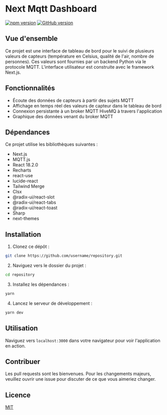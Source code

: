 # Next Mqtt Dashboard

[![npm version](https://badge.fury.io/js/npm.svg)](https://badge.fury.io/js/npm) [![GitHub version](https://badge.fury.io/gh/username%2Frepository.svg)](https://badge.fury.io/gh/username%2Frepository)

## Vue d'ensemble

Ce projet est une interface de tableau de bord pour le suivi de plusieurs valeurs de capteurs (température en Celsius, qualité de l'air, nombre de personnes). Ces valeurs sont fournies par un backend Python via le protocole MQTT. L'interface utilisateur est construite avec le framework Next.js.

## Fonctionnalités

- Écoute des données de capteurs à partir des sujets MQTT
- Affichage en temps réel des valeurs de capteur dans le tableau de bord
- Connexion persistante à un broker MQTT HiveMQ à travers l'application
- Graphique des données venant du broker MQTT

## Dépendances

Ce projet utilise les bibliothèques suivantes :

- Next.js
- MQTT.js
- React 18.2.0
- Recharts
- react-use
- lucide-react
- Tailwind Merge
- Clsx
- @radix-ui/react-slot
- @radix-ui/react-tabs
- @radix-ui/react-toast
- Sharp
- next-themes

## Installation

1. Clonez ce dépôt :

```bash
git clone https://github.com/username/repository.git
```

2. Naviguez vers le dossier du projet :

```bash
cd repository
```

3. Installez les dépendances :

```bash
yarn
```

4. Lancez le serveur de développement :

```bash
yarn dev
```

## Utilisation

Naviguez vers `localhost:3000` dans votre navigateur pour voir l'application en action.

## Contribuer

Les pull requests sont les bienvenues. Pour les changements majeurs, veuillez ouvrir une issue pour discuter de ce que vous aimeriez changer.

## Licence

[MIT](https://choosealicense.com/licenses/mit/)
